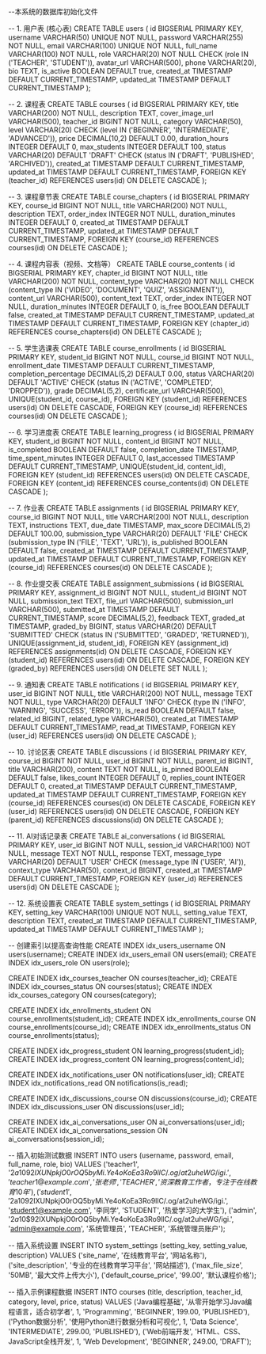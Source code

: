 --本系统的数据库初始化文件

-- 1. 用户表 (核心表)
CREATE TABLE users (
    id BIGSERIAL PRIMARY KEY,
    username VARCHAR(50) UNIQUE NOT NULL,
    password VARCHAR(255) NOT NULL,
    email VARCHAR(100) UNIQUE NOT NULL,
    full_name VARCHAR(100) NOT NULL,
    role VARCHAR(20) NOT NULL CHECK (role IN ('TEACHER', 'STUDENT')),
    avatar_url VARCHAR(500),
    phone VARCHAR(20),
    bio TEXT,
    is_active BOOLEAN DEFAULT true,
    created_at TIMESTAMP DEFAULT CURRENT_TIMESTAMP,
    updated_at TIMESTAMP DEFAULT CURRENT_TIMESTAMP
);

-- 2. 课程表
CREATE TABLE courses (
    id BIGSERIAL PRIMARY KEY,
    title VARCHAR(200) NOT NULL,
    description TEXT,
    cover_image_url VARCHAR(500),
    teacher_id BIGINT NOT NULL,
    category VARCHAR(50),
    level VARCHAR(20) CHECK (level IN ('BEGINNER', 'INTERMEDIATE', 'ADVANCED')),
    price DECIMAL(10,2) DEFAULT 0.00,
    duration_hours INTEGER DEFAULT 0,
    max_students INTEGER DEFAULT 100,
    status VARCHAR(20) DEFAULT 'DRAFT' CHECK (status IN ('DRAFT', 'PUBLISHED', 'ARCHIVED')),
    created_at TIMESTAMP DEFAULT CURRENT_TIMESTAMP,
    updated_at TIMESTAMP DEFAULT CURRENT_TIMESTAMP,
    FOREIGN KEY (teacher_id) REFERENCES users(id) ON DELETE CASCADE
);

-- 3. 课程章节表
CREATE TABLE course_chapters (
    id BIGSERIAL PRIMARY KEY,
    course_id BIGINT NOT NULL,
    title VARCHAR(200) NOT NULL,
    description TEXT,
    order_index INTEGER NOT NULL,
    duration_minutes INTEGER DEFAULT 0,
    created_at TIMESTAMP DEFAULT CURRENT_TIMESTAMP,
    updated_at TIMESTAMP DEFAULT CURRENT_TIMESTAMP,
    FOREIGN KEY (course_id) REFERENCES courses(id) ON DELETE CASCADE
);

-- 4. 课程内容表（视频、文档等）
CREATE TABLE course_contents (
    id BIGSERIAL PRIMARY KEY,
    chapter_id BIGINT NOT NULL,
    title VARCHAR(200) NOT NULL,
    content_type VARCHAR(20) NOT NULL CHECK (content_type IN ('VIDEO', 'DOCUMENT', 'QUIZ', 'ASSIGNMENT')),
    content_url VARCHAR(500),
    content_text TEXT,
    order_index INTEGER NOT NULL,
    duration_minutes INTEGER DEFAULT 0,
    is_free BOOLEAN DEFAULT false,
    created_at TIMESTAMP DEFAULT CURRENT_TIMESTAMP,
    updated_at TIMESTAMP DEFAULT CURRENT_TIMESTAMP,
    FOREIGN KEY (chapter_id) REFERENCES course_chapters(id) ON DELETE CASCADE
);

-- 5. 学生选课表
CREATE TABLE course_enrollments (
    id BIGSERIAL PRIMARY KEY,
    student_id BIGINT NOT NULL,
    course_id BIGINT NOT NULL,
    enrollment_date TIMESTAMP DEFAULT CURRENT_TIMESTAMP,
    completion_percentage DECIMAL(5,2) DEFAULT 0.00,
    status VARCHAR(20) DEFAULT 'ACTIVE' CHECK (status IN ('ACTIVE', 'COMPLETED', 'DROPPED')),
    grade DECIMAL(5,2),
    certificate_url VARCHAR(500),
    UNIQUE(student_id, course_id),
    FOREIGN KEY (student_id) REFERENCES users(id) ON DELETE CASCADE,
    FOREIGN KEY (course_id) REFERENCES courses(id) ON DELETE CASCADE
);

-- 6. 学习进度表
CREATE TABLE learning_progress (
    id BIGSERIAL PRIMARY KEY,
    student_id BIGINT NOT NULL,
    content_id BIGINT NOT NULL,
    is_completed BOOLEAN DEFAULT false,
    completion_date TIMESTAMP,
    time_spent_minutes INTEGER DEFAULT 0,
    last_accessed TIMESTAMP DEFAULT CURRENT_TIMESTAMP,
    UNIQUE(student_id, content_id),
    FOREIGN KEY (student_id) REFERENCES users(id) ON DELETE CASCADE,
    FOREIGN KEY (content_id) REFERENCES course_contents(id) ON DELETE CASCADE
);

-- 7. 作业表
CREATE TABLE assignments (
    id BIGSERIAL PRIMARY KEY,
    course_id BIGINT NOT NULL,
    title VARCHAR(200) NOT NULL,
    description TEXT,
    instructions TEXT,
    due_date TIMESTAMP,
    max_score DECIMAL(5,2) DEFAULT 100.00,
    submission_type VARCHAR(20) DEFAULT 'FILE' CHECK (submission_type IN ('FILE', 'TEXT', 'URL')),
    is_published BOOLEAN DEFAULT false,
    created_at TIMESTAMP DEFAULT CURRENT_TIMESTAMP,
    updated_at TIMESTAMP DEFAULT CURRENT_TIMESTAMP,
    FOREIGN KEY (course_id) REFERENCES courses(id) ON DELETE CASCADE
);

-- 8. 作业提交表
CREATE TABLE assignment_submissions (
    id BIGSERIAL PRIMARY KEY,
    assignment_id BIGINT NOT NULL,
    student_id BIGINT NOT NULL,
    submission_text TEXT,
    file_url VARCHAR(500),
    submission_url VARCHAR(500),
    submitted_at TIMESTAMP DEFAULT CURRENT_TIMESTAMP,
    score DECIMAL(5,2),
    feedback TEXT,
    graded_at TIMESTAMP,
    graded_by BIGINT,
    status VARCHAR(20) DEFAULT 'SUBMITTED' CHECK (status IN ('SUBMITTED', 'GRADED', 'RETURNED')),
    UNIQUE(assignment_id, student_id),
    FOREIGN KEY (assignment_id) REFERENCES assignments(id) ON DELETE CASCADE,
    FOREIGN KEY (student_id) REFERENCES users(id) ON DELETE CASCADE,
    FOREIGN KEY (graded_by) REFERENCES users(id) ON DELETE SET NULL
);

-- 9. 通知表
CREATE TABLE notifications (
    id BIGSERIAL PRIMARY KEY,
    user_id BIGINT NOT NULL,
    title VARCHAR(200) NOT NULL,
    message TEXT NOT NULL,
    type VARCHAR(20) DEFAULT 'INFO' CHECK (type IN ('INFO', 'WARNING', 'SUCCESS', 'ERROR')),
    is_read BOOLEAN DEFAULT false,
    related_id BIGINT,
    related_type VARCHAR(50),
    created_at TIMESTAMP DEFAULT CURRENT_TIMESTAMP,
    read_at TIMESTAMP,
    FOREIGN KEY (user_id) REFERENCES users(id) ON DELETE CASCADE
);

-- 10. 讨论区表
CREATE TABLE discussions (
    id BIGSERIAL PRIMARY KEY,
    course_id BIGINT NOT NULL,
    user_id BIGINT NOT NULL,
    parent_id BIGINT,
    title VARCHAR(200),
    content TEXT NOT NULL,
    is_pinned BOOLEAN DEFAULT false,
    likes_count INTEGER DEFAULT 0,
    replies_count INTEGER DEFAULT 0,
    created_at TIMESTAMP DEFAULT CURRENT_TIMESTAMP,
    updated_at TIMESTAMP DEFAULT CURRENT_TIMESTAMP,
    FOREIGN KEY (course_id) REFERENCES courses(id) ON DELETE CASCADE,
    FOREIGN KEY (user_id) REFERENCES users(id) ON DELETE CASCADE,
    FOREIGN KEY (parent_id) REFERENCES discussions(id) ON DELETE CASCADE
);

-- 11. AI对话记录表
CREATE TABLE ai_conversations (
    id BIGSERIAL PRIMARY KEY,
    user_id BIGINT NOT NULL,
    session_id VARCHAR(100) NOT NULL,
    message TEXT NOT NULL,
    response TEXT,
    message_type VARCHAR(20) DEFAULT 'USER' CHECK (message_type IN ('USER', 'AI')),
    context_type VARCHAR(50),
    context_id BIGINT,
    created_at TIMESTAMP DEFAULT CURRENT_TIMESTAMP,
    FOREIGN KEY (user_id) REFERENCES users(id) ON DELETE CASCADE
);

-- 12. 系统设置表
CREATE TABLE system_settings (
    id BIGSERIAL PRIMARY KEY,
    setting_key VARCHAR(100) UNIQUE NOT NULL,
    setting_value TEXT,
    description TEXT,
    created_at TIMESTAMP DEFAULT CURRENT_TIMESTAMP,
    updated_at TIMESTAMP DEFAULT CURRENT_TIMESTAMP
);

-- 创建索引以提高查询性能
CREATE INDEX idx_users_username ON users(username);
CREATE INDEX idx_users_email ON users(email);
CREATE INDEX idx_users_role ON users(role);

CREATE INDEX idx_courses_teacher ON courses(teacher_id);
CREATE INDEX idx_courses_status ON courses(status);
CREATE INDEX idx_courses_category ON courses(category);

CREATE INDEX idx_enrollments_student ON course_enrollments(student_id);
CREATE INDEX idx_enrollments_course ON course_enrollments(course_id);
CREATE INDEX idx_enrollments_status ON course_enrollments(status);

CREATE INDEX idx_progress_student ON learning_progress(student_id);
CREATE INDEX idx_progress_content ON learning_progress(content_id);

CREATE INDEX idx_notifications_user ON notifications(user_id);
CREATE INDEX idx_notifications_read ON notifications(is_read);

CREATE INDEX idx_discussions_course ON discussions(course_id);
CREATE INDEX idx_discussions_user ON discussions(user_id);

CREATE INDEX idx_ai_conversations_user ON ai_conversations(user_id);
CREATE INDEX idx_ai_conversations_session ON ai_conversations(session_id);

-- 插入初始测试数据
INSERT INTO users (username, password, email, full_name, role, bio) VALUES
('teacher1', '$2a$10$92IXUNpkjO0rOQ5byMi.Ye4oKoEa3Ro9llC/.og/at2uheWG/igi.', 'teacher1@example.com', '张老师', 'TEACHER', '资深教育工作者，专注于在线教育10年'),
('student1', '$2a$10$92IXUNpkjO0rOQ5byMi.Ye4oKoEa3Ro9llC/.og/at2uheWG/igi.', 'student1@example.com', '李同学', 'STUDENT', '热爱学习的大学生'),
('admin', '$2a$10$92IXUNpkjO0rOQ5byMi.Ye4oKoEa3Ro9llC/.og/at2uheWG/igi.', 'admin@example.com', '系统管理员', 'TEACHER', '系统管理员账户');

-- 插入系统设置
INSERT INTO system_settings (setting_key, setting_value, description) VALUES
('site_name', '在线教育平台', '网站名称'),
('site_description', '专业的在线教育学习平台', '网站描述'),
('max_file_size', '50MB', '最大文件上传大小'),
('default_course_price', '99.00', '默认课程价格');

-- 插入示例课程数据
INSERT INTO courses (title, description, teacher_id, category, level, price, status) VALUES
('Java编程基础', '从零开始学习Java编程语言，适合初学者', 1, 'Programming', 'BEGINNER', 199.00, 'PUBLISHED'),
('Python数据分析', '使用Python进行数据分析和可视化', 1, 'Data Science', 'INTERMEDIATE', 299.00, 'PUBLISHED'),
('Web前端开发', 'HTML、CSS、JavaScript全栈开发', 1, 'Web Development', 'BEGINNER', 249.00, 'DRAFT');